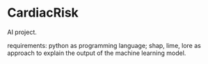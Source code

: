 # CardiacRisk

AI project.

requirements: python as programming language; shap, lime, lore as approach to explain the output of the machine learning model.
